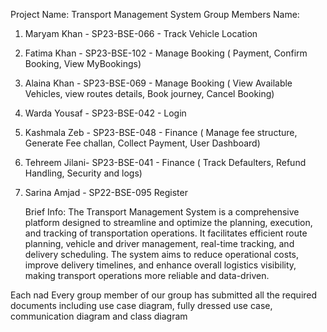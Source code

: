 Project Name:   Transport Management System
Group Members Name:
1. Maryam Khan   - SP23-BSE-066  -  Track Vehicle Location
2. Fatima Khan   - SP23-BSE-102  -  Manage Booking ( Payment, Confirm Booking, View MyBookings)
4. Alaina Khan   - SP23-BSE-069  -  Manage Booking ( View Available Vehicles, view routes details, Book journey, Cancel Booking)
5. Warda Yousaf  - SP23-BSE-042  -  Login
6. Kashmala Zeb  - SP23-BSE-048  -  Finance ( Manage fee structure, Generate Fee challan, Collect Payment, User Dashboard)
7. Tehreem Jilani- SP23-BSE-041  -  Finance ( Track Defaulters, Refund Handling, Security and logs)
8. Sarina Amjad  - SP22-BSE-095    Register

   Brief Info:
   The Transport Management System is a comprehensive platform designed to streamline and optimize the planning, execution, and tracking of transportation operations.
    It facilitates efficient route planning, vehicle and driver management, real-time tracking, and delivery scheduling. The system aims to reduce operational costs,
    improve delivery timelines, and enhance overall logistics visibility, making transport operations more reliable and data-driven.

Each nad Every group member of our group has submitted all the required documents including use case diagram, fully dressed use case, communication diagram and class diagram
